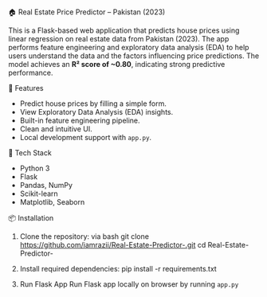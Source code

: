 🏠 Real Estate Price Predictor – Pakistan (2023)

This is a Flask-based web application that predicts house prices using linear regression on real estate data from Pakistan (2023). The app performs feature engineering and exploratory data analysis (EDA) to help users understand the data and the factors influencing price predictions. The model achieves an **R² score of ~0.80**, indicating strong predictive performance.

 📌 Features

- Predict house prices by filling a simple form.
- View Exploratory Data Analysis (EDA) insights.
- Built-in feature engineering pipeline.
- Clean and intuitive UI.
- Local development support with `app.py`.

 🧠 Tech Stack

- Python 3
- Flask
- Pandas, NumPy
- Scikit-learn
- Matplotlib, Seaborn

 📦 Installation

1. Clone the repository:
   via bash
   git clone https://github.com/iamrazii/Real-Estate-Predictor-.git
   cd Real-Estate-Predictor-

2. Install required dependencies:
   pip install -r requirements.txt

3. Run Flask App
    Run Flask app locally on browser by running `app.py`

 
